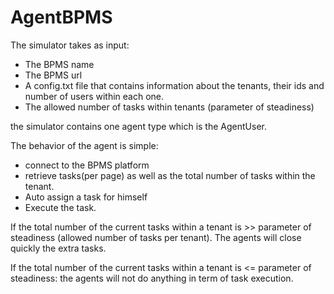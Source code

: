 # AgentBPMS

The simulator takes as input:

- The BPMS name
- The BPMS url
- A config.txt file that contains information about the tenants, their ids and number of users within each one. 
- The allowed number of tasks within tenants (parameter of steadiness)

the simulator contains one agent type which is the AgentUser.

The behavior of the agent is simple: 

  - connect to the BPMS platform
  - retrieve tasks(per page) as well as the total number of tasks within the tenant.
  - Auto assign a task for himself 
  - Execute the task. 
  
 If the total number of the current tasks within a tenant is >> parameter of steadiness (allowed number of tasks per tenant).
 The agents will close quickly the extra tasks.
 
If the total number of the current tasks within a tenant is <= parameter of steadiness: the agents will not do anything in term of task execution.  
